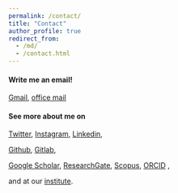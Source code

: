 ```yaml
---
permalink: /contact/
title: "Contact"
author_profile: true
redirect_from: 
  - /md/
  - /contact.html
---
```


#### Write me an email! 
<i class="si si-gmail"></i> [Gmail](mailto:example@gmail.com), <i class="si si-minutemailer"></i> [office mail](mailto:example@gmail.com)


#### See more about me on
<i class="si si-twitter"></i> [Twitter](https://twitter.com/),
<i class="si si-instagram"></i> [Instagram](https://instagram.com/),
<i class="si si-linkedin"></i> [Linkedin](https://linkedin.com),


<i class="si si-github"></i> [Github](https://www.github.com),
<i class="si si-gitlab"></i> [Gitlab](https://www.gitlab.com),


<i class="si si-googlescholar"></i> [Google Scholar](https://scholar.google.com/),
<i class="si si-researchgate si--white"></i> [ResearchGate](https://www.researchgate.net/),
<i class="si si-scopus"></i> [Scopus](https://www.scopus.com/home.uri),
<i class="si si-orcid"></i> [ORCID](https://orcid.org/) ,

and at our <i class="si si-internetarchive"></i> [institute](https://).

